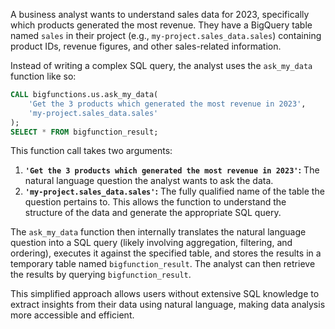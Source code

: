 A business analyst wants to understand sales data for 2023, specifically which products generated the most revenue. They have a BigQuery table named `sales` in their project (e.g., `my-project.sales_data.sales`) containing product IDs, revenue figures, and other sales-related information.

Instead of writing a complex SQL query, the analyst uses the `ask_my_data` function like so:

```sql
CALL bigfunctions.us.ask_my_data(
    'Get the 3 products which generated the most revenue in 2023',
    'my-project.sales_data.sales'
);
SELECT * FROM bigfunction_result;
```

This function call takes two arguments:

1. **`'Get the 3 products which generated the most revenue in 2023'`:** The natural language question the analyst wants to ask the data.
2. **`'my-project.sales_data.sales'`:** The fully qualified name of the table the question pertains to. This allows the function to understand the structure of the data and generate the appropriate SQL query.

The `ask_my_data` function then internally translates the natural language question into a SQL query (likely involving aggregation, filtering, and ordering), executes it against the specified table, and stores the results in a temporary table named `bigfunction_result`. The analyst can then retrieve the results by querying `bigfunction_result`.

This simplified approach allows users without extensive SQL knowledge to extract insights from their data using natural language, making data analysis more accessible and efficient.
